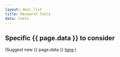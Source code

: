 ```yaml
---
layout: desc_list
title: Research Tools
data: tools
---
```


<h2>Specific {{ page.data }} to consider</h2>

(Suggest new {{ page.data }} <a href="{{ site.data.urls.cnerg_web_repo_issue }}" target="_blank">here</a>.)
